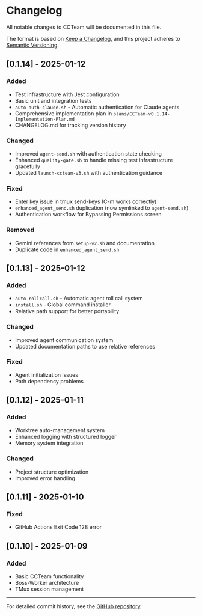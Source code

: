 # Changelog

All notable changes to CCTeam will be documented in this file.

The format is based on [Keep a Changelog](https://keepachangelog.com/en/1.0.0/),
and this project adheres to [Semantic Versioning](https://semver.org/spec/v2.0.0.html).

## [0.1.14] - 2025-01-12

### Added
- Test infrastructure with Jest configuration
- Basic unit and integration tests
- `auto-auth-claude.sh` - Automatic authentication for Claude agents
- Comprehensive implementation plan in `plans/CCTeam-v0.1.14-Implementation-Plan.md`
- CHANGELOG.md for tracking version history

### Changed
- Improved `agent-send.sh` with authentication state checking
- Enhanced `quality-gate.sh` to handle missing test infrastructure gracefully
- Updated `launch-ccteam-v3.sh` with authentication guidance

### Fixed
- Enter key issue in tmux send-keys (C-m works correctly)
- `enhanced_agent_send.sh` duplication (now symlinked to `agent-send.sh`)
- Authentication workflow for Bypassing Permissions screen

### Removed
- Gemini references from `setup-v2.sh` and documentation
- Duplicate code in `enhanced_agent_send.sh`

## [0.1.13] - 2025-01-12

### Added
- `auto-rollcall.sh` - Automatic agent roll call system
- `install.sh` - Global command installer
- Relative path support for better portability

### Changed
- Improved agent communication system
- Updated documentation paths to use relative references

### Fixed
- Agent initialization issues
- Path dependency problems

## [0.1.12] - 2025-01-11

### Added
- Worktree auto-management system
- Enhanced logging with structured logger
- Memory system integration

### Changed
- Project structure optimization
- Improved error handling

## [0.1.11] - 2025-01-10

### Fixed
- GitHub Actions Exit Code 128 error

## [0.1.10] - 2025-01-09

### Added
- Basic CCTeam functionality
- Boss-Worker architecture
- TMux session management

---

For detailed commit history, see the [GitHub repository](https://github.com/sasuketorii/cc-team)